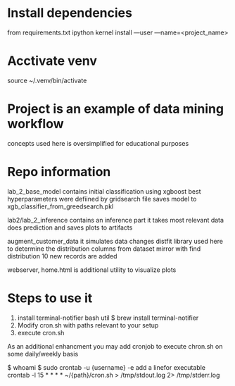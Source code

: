 # Install  dependencies 
from requirements.txt
ipython kernel install —user —name=<project_name>
# Acctivate venv
source ~/.venv/bin/activate

# Project is an example of data mining workflow
concepts used here is oversimplified for educational purposes

# Repo information
lab_2_base_model 
contains initial classification using xgboost
best hyperparameters were defiined by gridsearch
file saves model to xgb_classifier_from_greedsearch.pkl

lab2/lab_2_inference
contains an inference part
it takes most relevant data 
does prediction and saves plots to artifacts

augment_customer_data
it simulates data changes
distfit library used here to determine the distribution columns from dataset mirror
with find distribution 10 new records are added

webserver, home.html is additional utility to visualize plots


# Steps to use it
1. install terminal-notifier bash util
 $ brew install terminal-notifier
2. Modify cron.sh with paths relevant to your setup
3. execute cron.sh

As an additional enhancment you may add cronjob to execute chron.sh 
on some daily/weekly basis


$ whoami
$ sudo crontab -u {username} -e
add a linefor executable
crontab -l
15 * * * * ~/{path}/cron.sh > /tmp/stdout.log 2> /tmp/stderr.log
